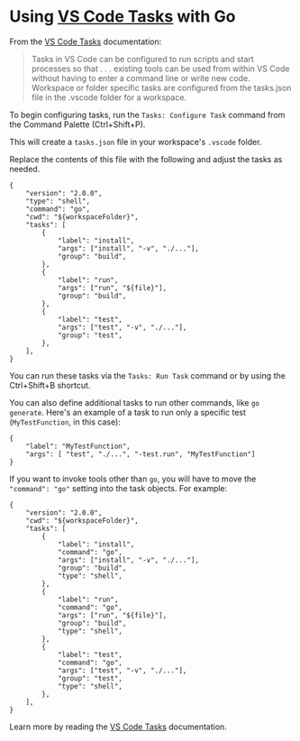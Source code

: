 # Using [VS Code Tasks] with Go

From the [VS Code Tasks] documentation:

> Tasks in VS Code can be configured to run scripts and start processes so that . . . existing tools can be used from within VS Code without having to enter a command line or write new code. Workspace or folder specific tasks are configured from the tasks.json file in the .vscode folder for a workspace.

To begin configuring tasks, run the `Tasks: Configure Task` command from the Command Palette (Ctrl+Shift+P).

This will create a `tasks.json` file in your workspace's `.vscode` folder.

Replace the contents of this file with the following and adjust the tasks as needed.

```json5
{
    "version": "2.0.0",
    "type": "shell",
    "command": "go",
    "cwd": "${workspaceFolder}",
    "tasks": [
        {
            "label": "install",
            "args": ["install", "-v", "./..."],
            "group": "build",
        },
        {
            "label": "run",
            "args": ["run", "${file}"],
            "group": "build",
        },
        {
            "label": "test",
            "args": ["test", "-v", "./..."],
            "group": "test",
        },
    ],
}
```

You can run these tasks via the `Tasks: Run Task` command or by using the Ctrl+Shift+B shortcut.

You can also define additional tasks to run other commands, like `go generate`. Here's an example of a task to run only a specific test (`MyTestFunction`, in this case):

```json5
{
    "label": "MyTestFunction",
    "args": [ "test", "./...", "-test.run", "MyTestFunction"]
}
```

If you want to invoke tools other than `go`, you will have to move the `"command": "go"` setting into the task objects. For example:

```json5
{
    "version": "2.0.0",
    "cwd": "${workspaceFolder}",
    "tasks": [
        {
            "label": "install",
            "command": "go",
            "args": ["install", "-v", "./..."],
            "group": "build",
            "type": "shell",
        },
        {
            "label": "run",
            "command": "go",
            "args": ["run", "${file}"],
            "group": "build",
            "type": "shell",
        },
        {
            "label": "test",
            "command": "go",
            "args": ["test", "-v", "./..."],
            "group": "test",
            "type": "shell",
        },
    ],
}
```

Learn more by reading the [VS Code Tasks] documentation.

[VS Code Tasks]: https://code.visualstudio.com/docs/editor/tasks

